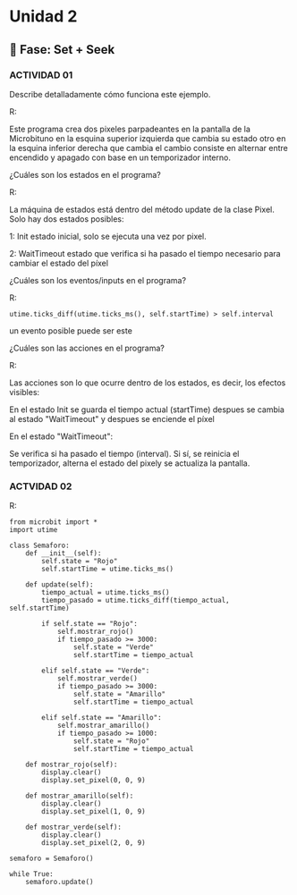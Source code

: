 # Unidad 2

## 🔎 Fase: Set + Seek

### ACTIVIDAD 01

Describe detalladamente cómo funciona este ejemplo.

R: 

Este programa crea dos pixeles parpadeantes en la pantalla de la Microbituno en la esquina superior izquierda que cambia su estado otro en la esquina inferior derecha que cambia el cambio consiste en alternar entre encendido y apagado con base en un temporizador interno.

¿Cuáles son los estados en el programa?

R:

La máquina de estados está dentro del método update de la clase Pixel. Solo hay dos estados posibles:

1: Init estado inicial, solo se ejecuta una vez por pixel.

2: WaitTimeout estado que verifica si ha pasado el tiempo necesario para cambiar el estado del píxel

¿Cuáles son los eventos/inputs en el programa?

R:
````
utime.ticks_diff(utime.ticks_ms(), self.startTime) > self.interval
````
un evento posible puede ser este


¿Cuáles son las acciones en el programa?

R:

Las acciones son lo que ocurre dentro de los estados, es decir, los efectos visibles:

En el estado Init se guarda el tiempo actual (startTime) despues se cambia al estado "WaitTimeout" y despues se enciende el píxel

En el estado "WaitTimeout":

Se verifica si ha pasado el tiempo (interval). Si sí, se reinicia el temporizador, alterna el estado del pixely se actualiza la pantalla.

### ACTVIDAD 02

R:
````
from microbit import *
import utime

class Semaforo:
    def __init__(self):
        self.state = "Rojo"
        self.startTime = utime.ticks_ms()

    def update(self):
        tiempo_actual = utime.ticks_ms()
        tiempo_pasado = utime.ticks_diff(tiempo_actual, self.startTime)

        if self.state == "Rojo":
            self.mostrar_rojo()
            if tiempo_pasado >= 3000:  
                self.state = "Verde"
                self.startTime = tiempo_actual

        elif self.state == "Verde":
            self.mostrar_verde()
            if tiempo_pasado >= 3000: 
                self.state = "Amarillo"
                self.startTime = tiempo_actual

        elif self.state == "Amarillo":
            self.mostrar_amarillo()
            if tiempo_pasado >= 1000:  
                self.state = "Rojo"
                self.startTime = tiempo_actual

    def mostrar_rojo(self):
        display.clear()
        display.set_pixel(0, 0, 9)

    def mostrar_amarillo(self):
        display.clear()
        display.set_pixel(1, 0, 9)

    def mostrar_verde(self):
        display.clear()
        display.set_pixel(2, 0, 9)

semaforo = Semaforo()

while True:
    semaforo.update()
````


